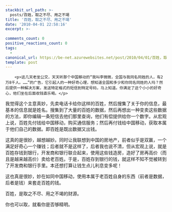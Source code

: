 ```yaml
---
stackbit_url_path: >-
  posts/百姓，取之不尽、用之不竭
title: '百姓，取之不尽、用之不竭'
date: '2010-04-01 22:58:16'
excerpt: >-
  
comments_count: 0
positive_reactions_count: 0
tags: 
  - 
canonical_url: https://be-net.azurewebsites.net/post/2010/04/01/百姓，取之不尽、用之不竭
template: post
---
```


        <p>这几天老坐公交，天天听那个中国移动的“我叫李微微，全国与我同名同姓的人，有2万8千人。……”的广告，它引起人的一种好奇心理，想知道全国和多少和你同名同姓的人吗？然后提供一种解决方案，发送特定格式的短信到特定号码，马上知道。你满足了这个小小的好奇心，他们坐在后面收钱直乐喝。</p>
<p>我觉得这个主意真妙，先卖电话卡给你这样的百姓，然后搜集了关于你的信息，最基本的信息就是姓名。搜集到了大量的百姓的数据，然后再想出一种变卖这些数据的方法，即你编辑一条短信去他们那里查询，他们有偿提供给你一个数字。从宏观上说，百姓先付钱给中国移动，购买通信服务；然后再付钱给中国移动，获取本属于他们自己的数据。即百姓是既出数据又出钱。</p>
<p>这真的是很妙，越想越妙。同时让我联想到中国的房地产，前者似乎是双赢，一个满足好奇心一个赚钱；后者就不是这样了，后者我也说不清，但从宏观上说，就是百姓存钱到银行，开发商和银行联合起来，使用这些钱造房，造好了房再高价（而且是越来越高价）卖给老百姓。于是，百姓存到银行的钱，就这样不知不觉被转到了开发商和银行手里。本还想打算让钱生点儿利息变多呢！</p>
<p>这也真是很妙，妙在如同中国移动，使用本属于老百姓自身的东西（前者是数据，后者是钱）来套走百姓的钱。</p>
<p>百姓，是取之不尽、用之不竭的财源。</p>
<p>你也可以取，就看你是否够精明。</p>
      